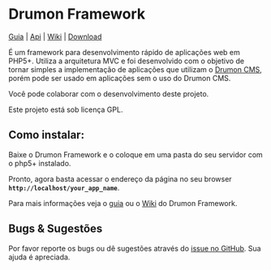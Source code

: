 # Drumon Framework

[Guia](http://sook.github.com/drumon_framework/) | [Api](http://sook.github.com/drumon_framework/api) | [Wiki](http://github.com/sook/drumon_framework/wiki) | [Download](https://github.com/sook/drumon_framework/tarball/master)

É um framework para desenvolvimento rápido de aplicações web em PHP5+. Utiliza a arquitetura MVC e foi desenvolvido 
com o objetivo de tornar simples a implementação de aplicações que utilizam o [Drumon CMS](http://drumoncms.com/),
porém pode ser usado em aplicações sem o uso do Drumon CMS.

Você pode colaborar com o desenvolvimento deste projeto.

Este projeto está sob licença GPL. 


## Como instalar:

Baixe o Drumon Framework e o coloque em uma pasta do seu servidor com o php5+ instalado.

Pronto, agora basta acessar o endereço da página no seu browser **`http://localhost/your_app_name`**.

Para mais informações veja o [guia](http://sook.github.com/drumon_framework/) ou o [Wiki](http://github.com/sook/drumon_framework/wiki) do Drumon Framework.


## Bugs & Sugestões

Por favor reporte os bugs ou dê sugestões através do [issue no GitHub](http://github.com/sook/drumon_framework/issues). Sua ajuda é apreciada.

